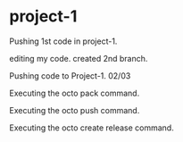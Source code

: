 # project-1

Pushing 1st code in project-1.

editing my code.
created 2nd branch.

Pushing code to Project-1. 02/03

Executing the octo pack command.

Executing the octo push command.

Executing the octo create release command.